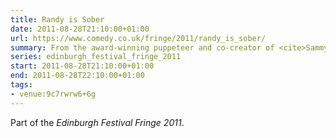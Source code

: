 ```yaml
---
title: Randy is Sober
date: 2011-08-28T21:10:00+01:00
url: https://www.comedy.co.uk/fringe/2011/randy_is_sober/
summary: From the award-winning puppeteer and co-creator of <cite>Sammy J in the Forest of Dreams</cite> comes an all-new comedy show starring Randy, the felt-faced misanthrope. The former alcoholic children’s entertainer is off the booze and on the wagon this summer, looking at the world through the disgruntled eyes of a reformed boozehound. Its puppet stand-up as you’ve never seen it before.
series: edinburgh_festival_fringe_2011
start: 2011-08-28T21:10:00+01:00
end: 2011-08-28T22:10:00+01:00
tags:
- venue:9c7rwrw6+6g
---
```

Part of the *Edinburgh Festival Fringe 2011*.
